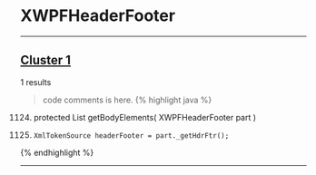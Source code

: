 # XWPFHeaderFooter

***

## [Cluster 1](./1)
1 results
> code comments is here.
{% highlight java %}
1124. protected List<IBodyElement> getBodyElements( XWPFHeaderFooter part )
1127.     XmlTokenSource headerFooter = part._getHdrFtr();
{% endhighlight %}

***

